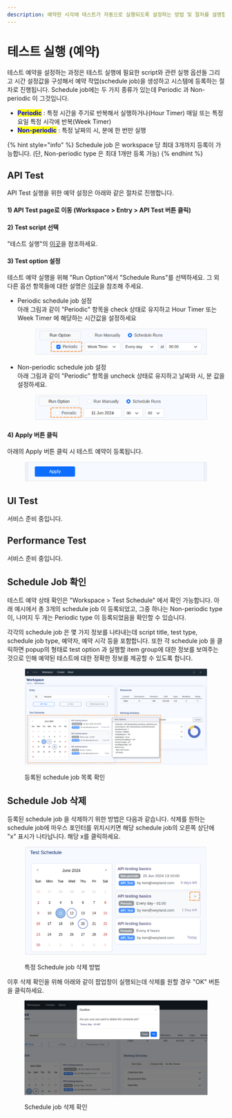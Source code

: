 ```yaml
---
description: 예약한 시각에 테스트가 자동으로 실행되도록 설정하는 방법 및 절차를 설명합니다.
---
```


# 테스트 실행 (예약)

테스트 예약을 설정하는 과정은 테스트 실행에 필요한 script와 관련 실행 옵션들 그리고 시간 설정값을 구성해서 예약 작업(schedule job)을 생성하고 시스템에 등록하는 절차로 진행됩니다. Schedule job에는 두 가지 종류가 있는데 Periodic 과 Non-periodic 이 그것입니다.

* <mark style="color:blue;">**Periodic**</mark> : 특정 시간을 주기로 반복해서 실행하거나(Hour Timer) 매일 또는 특정 요일 특정 시각에 반복(Week Timer)
* <mark style="color:blue;">**Non-periodic**</mark> : 특정 날짜의 시, 분에 한 번만 실행

{% hint style="info" %}
Schedule job 은 workspace 당 최대 3개까지 등록이 가능합니다. (단, Non-periodic type 은 최대 1개만 등록 가능)
{% endhint %}

## API Test

API Test 실행을 위한 예약 설정은 아래와 같은 절차로 진행합니다.

#### 1) API Test page로 이동 (Workspace > Entry > API Test 버튼 클릭)

#### 2) Test script 선택

"테스트 실행"의 [이곳](undefined-3.md#id-2-test-script)을 참조하세요.

#### 3) Test option 설정

테스트 예약 실행을 위해 "Run Option"에서 "Schedule Runs"를 선택하세요. 그 외 다른 옵션 항목들에 대한 설명은 [이곳](undefined-3.md#id-3-test-option)을 참조해 주세요.

*   Periodic schedule job 설정\
    &#x20; 아래 그림과 같이 "Periodic" 항목을 check 상태로 유지하고 Hour Timer 또는 Week Timer 에 해당하는 시간값을 설정하세요\
    &#x20;&#x20;

    <div align="left">

    <figure><img src="../.gitbook/assets/image (40).png" alt=""><figcaption></figcaption></figure>

    </div>
*   Non-periodic schedule job 설정\
    &#x20;  아래 그림과 같이 "Periodic" 항목을 uncheck 상태로 유지하고 날짜와 시, 분 값을 설정하세요.\
    &#x20;&#x20;

    <div align="left">

    <figure><img src="../.gitbook/assets/image (42).png" alt=""><figcaption></figcaption></figure>

    </div>

#### 4) Apply 버튼 클릭

아래의 Apply 버튼 클릭 시 테스트 예약이 등록됩니다.

<div align="left">

<figure><img src="../.gitbook/assets/image (45).png" alt=""><figcaption></figcaption></figure>

</div>



## UI Test

서비스 준비 중입니다.



## Performance Test

서비스 준비 중입니다.



## Schedule Job 확인

테스트 예약 상태 확인은 "Workspace > Test Schedule" 에서 확인 가능합니다. 아래 예시에서 총 3개의 schedule job 이 등록되었고, 그중 하나는 Non-periodic type 이, 나머지 두 개는 Periodic type 이 등록되었음을 확인할 수 있습니다.

각각의 schedule job 은 몇 가지 정보를 나타내는데 script title, test type, schedule job type, 예약자, 예약 시각 등을 포함합니다. 또한 각 schedule job 을 클릭하면 popup의 형태로 test option 과 실행할 item group에 대한 정보를 보여주는 것으로 인해 예약된 테스트에 대한 정확한 정보를 제공할 수 있도록 합니다.

<figure><img src="../.gitbook/assets/image.png" alt=""><figcaption><p>등록된 schedule job 목록 확인</p></figcaption></figure>

## Schedule Job 삭제

등록된 schedule job 을 삭제하기 위한 방법은 다음과 같습니다. 삭제를 원하는 schedule job에 마우스 포인터를 위치시키면 해당 schedule job의 오른쪽 상단에 "x" 표시가 나타납니다. 해당 x를 클릭하세요.

<div align="left">

<figure><img src="../.gitbook/assets/image (1).png" alt=""><figcaption><p>특정 Schedule job 삭제 방법</p></figcaption></figure>

</div>

이후 삭제 확인을 위해 아래와 같이 팝업창이 실행되는데 삭제를 원할 경우 "OK" 버튼을 클릭하세요.

<figure><img src="../.gitbook/assets/image (2).png" alt=""><figcaption><p>Schedule job 삭제 확인</p></figcaption></figure>

